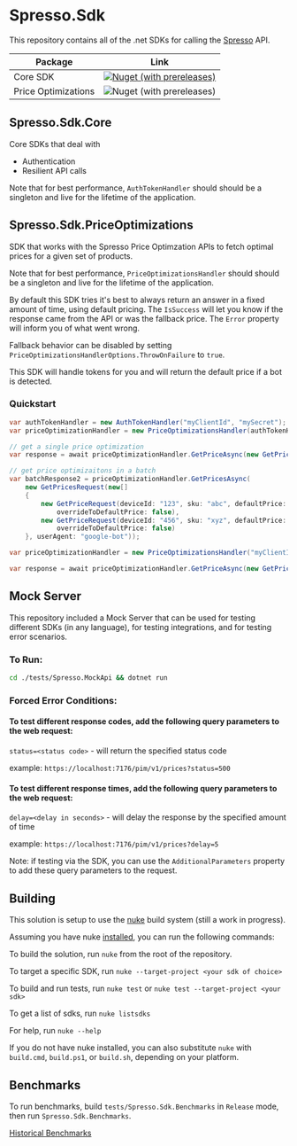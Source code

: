# Spresso.Sdk

This repository contains all of the .net SDKs for calling the [Spresso](https://www.spresso.com/) API.


| Package | Link |
|---------|------|
| Core SDK | [![Nuget (with prereleases)](https://img.shields.io/nuget/vpre/Spresso.Sdk.Core)](https://www.nuget.org/packages/Spresso.Sdk.Core) |
| Price Optimizations | ![Nuget (with prereleases)](https://img.shields.io/nuget/vpre/Spresso.Sdk.PriceOptimizations) |


## Spresso.Sdk.Core
Core SDKs that deal with
* Authentication
* Resilient API calls

Note that for best performance, `AuthTokenHandler` should should be a singleton and live for the lifetime of the application.

## Spresso.Sdk.PriceOptimizations
SDK that works with the Spresso Price Optimzation APIs to fetch optimal prices for a given set of products.

Note that for best performance, `PriceOptimizationsHandler` should should be a singleton and live for the lifetime of the application.

By default this SDK tries it's best to always return an answer in a fixed amount of time, using default pricing.  The `IsSuccess` will let you know if the response came from the API or was the fallback price.  The `Error` property will inform you of what went wrong.

Fallback behavior can be disabled by setting `PriceOptimizationsHandlerOptions.ThrowOnFailure` to `true`.

This SDK will handle tokens for you and will return the default price if a bot is detected.

### Quickstart
```csharp
var authTokenHandler = new AuthTokenHandler("myClientId", "mySecret");
var priceOptimizationHandler = new PriceOptimizationsHandler(authTokenHandler);

// get a single price optimization
var response = await priceOptimizationHandler.GetPriceAsync(new GetPriceRequest(deviceId: "device123", sku: "sku42", defaultPrice: 9.99m, userId: "9635345345534ad3", overrideToDefaultPrice: false, userAgent: "Mozilla/5.0 (Windows NT 10.0; Win64; x64) AppleWebKit/537.36 (KHTML, like Gecko) Chrome/109.0.0.0 Safari/537.36"));

// get price optimizaitons in a batch
var batchResponse2 = priceOptimizationHandler.GetPricesAsync(
    new GetPricesRequest(new[]
    {
        new GetPriceRequest(deviceId: "123", sku: "abc", defaultPrice: 19.99m, userId: "u42",
            overrideToDefaultPrice: false),
        new GetPriceRequest(deviceId: "456", sku: "xyz", defaultPrice: 11.99m, userId: "u42",
            overrideToDefaultPrice: false)
    }, userAgent: "google-bot"));

```

```csharp
var priceOptimizationHandler = new PriceOptimizationsHandler("myClientId", "mySecret");

var response = await priceOptimizationHandler.GetPriceAsync(new GetPriceRequest(deviceId: "device123", sku: "sku42", defaultPrice: 9.99m, userId: "9635345345534ad3", overrideToDefaultPrice: false);

```

## Mock Server
This repository included a Mock Server that can be used for testing different SDKs (in any language), for testing integrations, and for testing error scenarios.

### To Run:
``` bash
cd ./tests/Spresso.MockApi && dotnet run
```

### Forced Error Conditions:
#### To test different response codes, add the following query parameters to the web request:
`status=<status code>` - will return the specified status code

example: `https://localhost:7176/pim/v1/prices?status=500`

#### To test different response times, add the following query parameters to the web request:
`delay=<delay in seconds>` - will delay the response by the specified amount of time

example: `https://localhost:7176/pim/v1/prices?delay=5`

Note: if testing via the SDK, you can use the `AdditionalParameters` property to add these query parameters to the request.

## Building
This solution is setup to use the [nuke](https://nuke.build/) build system (still a work in progress).

Assuming you have nuke [installed](https://nuke.build/docs/getting-started/installation/), you can run the following commands:


To build the solution, run `nuke` from the root of the repository.

To target a specific SDK, run `nuke --target-project <your sdk of choice>`

To build and run tests, run `nuke test` or `nuke test --target-project <your sdk>`

To get a list of sdks, run `nuke listsdks`

For help, run `nuke --help`

If you do not have nuke installed, you can also substitute `nuke` with `build.cmd`, `build.ps1`, or `build.sh`, depending on your platform.

## Benchmarks
To run benchmarks, build `tests/Spresso.Sdk.Benchmarks` in `Release` mode, then run `Spresso.Sdk.Benchmarks`.

[Historical Benchmarks](/tests/Spresso.Sdk.Benchmarks/History)
					   
